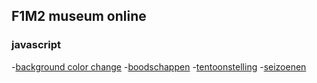 ## F1M2 museum online
### javascript

-[background color change](http://34158.hosts1.ma-cloud.nl/f1m2js/les1-background-color/)
-[boodschappen](http://34158.hosts1.ma-cloud.nl/f1m2js/boodschappen/)
-[tentoonstelling](http://34158.hosts1.ma-cloud.nl/f1m2js/tentoonstelling/)
-[seizoenen](http://34158.hosts1.ma-cloud.nl/f1m2js/seizoenen/)